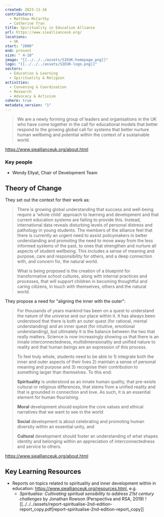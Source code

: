 ```yaml
---
created: 2023-11-16
contributors:
  - Matthew McCarthy
  - Catherine Tran
title: Spirituality in Education Alliance
url: https://www.sieallianceuk.org/
locations:
  - UK
start: "2000"
end: present
size: " 4-10"
image: "[[../../../assets/SIEUK-homepage.png]]"
logo: "[[../../../assets/SIEUK-logo.png]]"
sectors:
  - Education & Learning
  - Spirituality & Religion
activities:
  - Convening & Coordination
  - Research
  - Advocacy & Activism
cohere: true
metadata_version: "1"
---
```

>We are a newly forming group of leaders and organisations in the UK who have come together in the call for educational models that better respond to the growing global call for systems that better nurture human wellbeing and potential within the context of a sustainable world.

https://www.sieallianceuk.org/about.html

### Key people 

- Wendy Ellyat, Chair of Development Team

## Theory of Change 

They set out the context for their work as:

>There is growing global understanding that success and well-being require a ‘whole child’ approach to learning and development and that current education systems are failing to provide this. Instead, international data reveals disturbing levels of personal distress and pathology in young students. The members of the alliance feel that there is currently an urgent need to assist policymakers in better understanding and promoting the need to move away from the less informed systems of the past, to ones that strengthen and nurture all aspects of student wellbeing. This includes a sense of meaning and purpose, care and responsibility for others, and a deep connection with, and concern for, the natural world.  
  >
>What is being proposed is the creation of a blueprint for transformative school cultures, along with internal practices and processes, that will support children in becoming thoughtful and caring citizens, in touch with themselves, others and the natural world.  

They propose a need for "aligning the inner with the outer":

>For thousands of years mankind has been on a quest to understand the nature of the universe and our place within it. It has always been understood that there is both an outer quest (for rational, mental understanding) and an inner quest (for intuitive, emotional understanding), but ultimately it is the balance between the two that really matters. Science is now increasingly showing us that there is an innate interconnectedness, multidimensionality and unified nature to reality and that human beings are an expression of this process.  
  >
>To feel truly whole, students need to be able to 1) integrate both the inner and outer aspects of their lives 2) maintain a sense of personal meaning and purpose and 3) recognise their contribution to something larger than themselves. To this end:  
  >
>**Spirituality** is understood as an innate human quality, that pre-exists cultural or religious differences, that stems from a unified reality and that is grounded in connection and love. As such, it is an essential element for human flourishing.  
  >
>**Moral** development should explore the core values and ethical narratives that we want to see in the world  
  >
>**Social** development is about celebrating and promoting human diversity within an essential unity, and  
  >
>**Cultural** development should foster an understanding of what shapes identity and belonging within an appreciation of interconnectedness and service to others.

https://www.sieallianceuk.org/about.html

## Key Learning Resources 

- Reports on topics related to spirituality and inner development within in education: https://www.sieallianceuk.org/resources.html, e.g.
  - *Spiritualise: Cultivating spiritual sensibility to address 21st century challenges* by Jonathan Rowson (Perspectiva and RSA, 2019)
  ![[../../../assets/report-spiritualise-2nd-edition-report_copy.pdf|report-spiritualise-2nd-edition-report_copy]]


